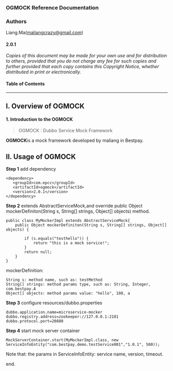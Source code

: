 ### OGMOCK Reference Documentation


### Authors
Liang.Ma(maliangcrazy@gmail.com)


#### 2.0.1

*Copies of this document may be made for your own use and for distribution to others, provided that you do not charge any fee for such copies and further provided that each copy contains this Copyright Notice, whether distributed in print or electronically.*

#### Table of Contents
___
## I. Overview of OGMOCK
#### 1. Introduction to the OGMOCK

> OGMOCK : Dubbo Service Mock Framework

**OGMOCK**is a mock framework developed by maliang in Bestpay.

## II. Usage of OGMOCK

**Step 1** add dependency
    
    <dependency>
       <groupId>com.epcc</groupId>
       <artifactId>ogmock</artifactId>
       <version>2.0.1</version>
    </dependency>
    
**Step 2**  extends AbstractServiceMock,and override public Object mockerDefiniton(String s, String[] strings, Object[] objects) method.
    
    public class MyMockerImpl extends AbstractServiceMock{
        public Object mockerDefiniton(String s, String[] strings, Object[] objects) {
    
            if (s.equals("testhello")) {
                return "this is a mock service!";
            }
            return null;
        }
    }
mockerDefinition:
    
    String s: method name, such as: testMethod
    String[] strings: method params type, such as: String, Integer, com.bestpay.A
    Object[] objects: method params value: "hello", 100, a


**Step 3** configure resources/dubbo.properties
    
    dubbo.application.name=microservice-mocker
    dubbo.registry.address=zookeeper://127.0.0.1:2181
    dubbo.protocol.port=20880


**Step 4** start mock server container
    
    MockServerContainer.start(MyMockerImpl.class, new ServiceInfoEntity("com.bestpay.demo.testService001","1.0.1", 500));
    
Note that: the params in ServiceInfoEntity: service name, version, timeout.


end.

